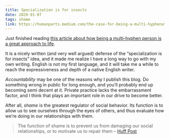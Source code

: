 ```yaml
---
title: Specialization is for insects
date: 2020-01-07
tags: shame
link: https://humanparts.medium.com/the-case-for-being-a-multi-hyphenate-216e2e19a30d
---
```


Just finished reading [this article about how being a multi-hyphen person is a great approach to life](https://humanparts.medium.com/the-case-for-being-a-multi-hyphenate-216e2e19a30d).

It is a nicely written (and very well argued) defense of the “specialization is for insects” idea, and it made me realize I have a long way to go with my own writing. English is not my first language, and it will take me a while to reach the expressiveness and depth of a native English writer.

_Accountability_ may be one of the reasons why I publish this blog. Do something wrong in public for long enough, and you’ll probably end up becoming semi decent at it. Private practice lacks the embarrassment factor, and I think that plays an important role in our drive to become better.

After all, _shame_ is the greatest regulator of social behavior. Its function is to allow us to see ourselves through the eyes of others, and thus evaluate how we’re doing in our relationships with them.

> The function of shame is to prevent us from damaging our social relationships, or to motivate us to repair them – [Huff Post](https://www.huffpost.com/entry/shame-psychology-evolution_n_56d4428ce4b0871f60ebf5c9)

